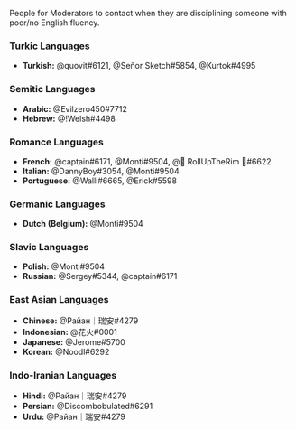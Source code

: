 People for Moderators to contact when they are disciplining someone with poor/no English fluency.

### Turkic Languages
- **Turkish:** @quovit#6121, @Señor Sketch#5854, @Kurtok#4995

### Semitic Languages
- **Arabic:** @Evilzero450#7712
- **Hebrew:** @!Welsh#4498

### Romance Languages
- **French:** @captain#6171, @Monti#9504, @🍁 RollUpTheRim 🍁#6622
- **Italian:** @DannyBoy#3054, @Monti#9504
- **Portuguese:** @Walli#6665, @Erick#5598

### Germanic Languages
- **Dutch (Belgium):** @Monti#9504 

### Slavic Languages
- **Polish:** @Monti#9504
- **Russian:** @Sergey#5344, @captain#6171

### East Asian Languages
- **Chinese:** @Pайан｜瑞安#4279
- **Indonesian:** @花火#0001
- **Japanese:** @Jerome#5700
- **Korean:** @Noodl#6292

### Indo-Iranian Languages
- **Hindi:**  @Pайан｜瑞安#4279
- **Persian:** @Discombobulated#6291
- **Urdu:** @Pайан｜瑞安#4279 